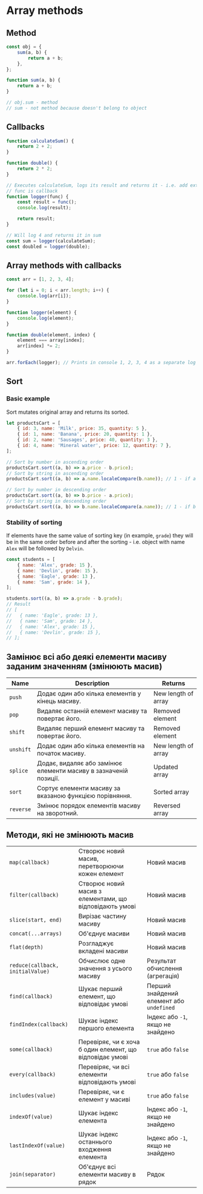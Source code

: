 # Array methods

## Method

```js
const obj = {
    sum(a, b) {
        return a + b;
    },
};

function sum(a, b) {
    return a + b;
}

// obj.sum - method
// sum - not method because doesn't belong to object
```

## Callbacks

```js
function calculateSum() {
    return 2 + 2;
}

function double() {
    return 2 * 2;
}

// Executes calculateSum, logs its result and returns it - i.e. add extra functionality without modifying original function
// func is callback
function logger(func) {
    const result = func();
    console.log(result);

    return result;
}

// Will log 4 and returns it in sum
const sum = logger(calculateSum);
const doubled = logger(double);
```

## Array methods with callbacks

```js
const arr = [1, 2, 3, 4];

for (let i = 0; i < arr.length; i++) {
    console.log(arr[i]);
}

function logger(element) {
    console.log(element);
}

function double(element, index) {
    element === array[index];
    arr[index] *= 2;
}

arr.forEach(logger); // Prints in console 1, 2, 3, 4 as a separate log
```

## Sort

### Basic example

Sort mutates original array and returns its sorted.

```js
let productsCart = [
    { id: 3, name: 'Milk', price: 35, quantity: 5 },
    { id: 1, name: 'Banana', price: 20, quantity: 1 },
    { id: 2, name: 'Sausages', price: 40, quantity: 3 },
    { id: 4, name: 'Mineral water', price: 12, quantity: 7 },
];

// Sort by number in ascending order
productsCart.sort((a, b) => a.price - b.price);
// Sort by string in ascending order
productsCart.sort((a, b) => a.name.localeCompare(b.name)); // 1 - if a > b, -1 if a < b, 0 if a === b

// Sort by number in descending order
productsCart.sort((a, b) => b.price - a.price);
// Sort by string in descending order
productsCart.sort((a, b) => b.name.localeCompare(a.name)); // 1 - if b > a, -1 if b < a, 0 if a === b
```

### Stability of sorting

If elements have the same value of sorting key (in example, `grade`) they will be in the same order before and after the sorting - i.e. object with name `Alex` will be followed by `Delvin`.

```js
const students = [
    { name: 'Alex', grade: 15 },
    { name: 'Devlin', grade: 15 },
    { name: 'Eagle', grade: 13 },
    { name: 'Sam', grade: 14 },
];

students.sort((a, b) => a.grade - b.grade);
// Result
// [
//   { name: 'Eagle', grade: 13 },
//   { name: 'Sam', grade: 14 },
//   { name: 'Alex', grade: 15 },
//   { name: 'Devlin', grade: 15 },
// ];
```

## Замінює всі або деякі елементи масиву заданим значенням (змінюють масив)

| Name      | Description                                                      | Returns             |
| --------- | ---------------------------------------------------------------- | ------------------- |
| `push`    | Додає один або кілька елементів у кінець масиву.                 | New length of array |
| `pop`     | Видаляє останній елемент масиву та повертає його.                | Removed element     |
| `shift`   | Видаляє перший елемент масиву та повертає його.                  | Removed element     |
| `unshift` | Додає один або кілька елементів на початок масиву.               | New length of array |
| `splice`  | Додає, видаляє або замінює елементи масиву в зазначеній позиції. | Updated array       |
| `sort`    | Сортує елементи масиву за вказаною функцією порівняння.          | Sorted array        |
| `reverse` | Змінює порядок елементів масиву на зворотний.                    | Reversed array      |

## Методи, які не змінюють масив

|                                  |                                                          |                                          |
| -------------------------------- | -------------------------------------------------------- | ---------------------------------------- |
| `map(callback)`                  | Створює новий масив, перетворюючи кожен елемент          | Новий масив                              |
| `filter(callback)`               | Створює новий масив з елементами, що відповідають умові  | Новий масив                              |
| `slice(start, end)`              | Вирізає частину масиву                                   | Новий масив                              |
| `concat(...arrays)`              | Об'єднує масиви                                          | Новий масив                              |
| `flat(depth)`                    | Розгладжує вкладені масиви                               | Новий масив                              |
| `reduce(callback, initialValue)` | Обчислює одне значення з усього масиву                   | Результат обчислення (агрегація)         |
| `find(callback)`                 | Шукає перший елемент, що відповідає умові                | Перший знайдений елемент або `undefined` |
| `findIndex(callback)`            | Шукає індекс першого елемента                            | Індекс або `-1`, якщо не знайдено        |
| `some(callback)`                 | Перевіряє, чи є хоча б один елемент, що відповідає умові | `true` або `false`                       |
| `every(callback)`                | Перевіряє, чи всі елементи відповідають умові            | `true` або `false`                       |
| `includes(value)`                | Перевіряє, чи є елемент у масиві                         | `true` або `false`                       |
| `indexOf(value)`                 | Шукає індекс елемента                                    | Індекс або `-1`, якщо не знайдено        |
| `lastIndexOf(value)`             | Шукає індекс останнього входження елемента               | Індекс або `-1`, якщо не знайдено        |
| `join(separator)`                | Об'єднує всі елементи масиву в рядок                     | Рядок                                    |
